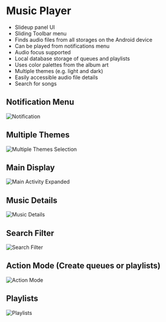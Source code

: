 # Music Player
- Slideup panel UI
- Sliding Toolbar menu
- Finds audio files from all storages on the Android device
- Can be played from notifications menu
- Audio focus supported
- Local database storage of queues and playlists
- Uses color palettes from the album art
- Multiple themes (e.g. light and dark)
- Easily accessible audio file details
- Search for songs

## Notification Menu
![Notification](./app/src/main/Screenshots/notificationmenu.png "Notification Menu")

## Multiple Themes
![Multiple Themes Selection](./app/src/main/Screenshots/themes.png "Selection palette for a variety of themes")

## Main Display
![Main Activity Expanded](./app/src/main/Screenshots/maindisplay.png "Main Activity Expanded")

## Music Details
![Music Details](./app/src/main/Screenshots/musicdetails.png "Music Details")

## Search Filter
![Search Filter](./app/src/main/Screenshots/searchfilter.png "Searching for songs containing the word 'nightcore'")

## Action Mode (Create queues or playlists)
![Action Mode](./app/src/main/Screenshots/actionmode.png "Queue and Playlist Selection Mode")

## Playlists
![Playlists](./app/src/main/Screenshots/playlists.png "Playlist Tab")

